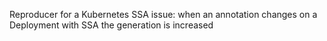 Reproducer for a Kubernetes SSA issue: when an annotation changes on a Deployment with SSA the generation is increased

